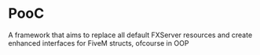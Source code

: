 # PooC
A framework that aims to replace all default FXServer resources and create enhanced interfaces for FiveM structs, ofcourse in OOP
